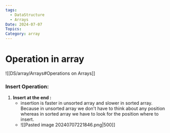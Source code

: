 ```yaml
---
tags:
  - DataStructure
  - Arrays
Date: 2024-07-07
Topics: 
Category: array
---
```


# Operation in array
![[DS/array/Arrays#Operations on Arrays]]

### Insert Operation:
1. **Insert at the end :**
	- insertion is faster in unsorted array and slower in sorted array. Because in unsorted array we don't have to think about any position whereas in sorted array we have to look for the position where to insert.
	- ![[Pasted image 20240707221846.png|500]]

